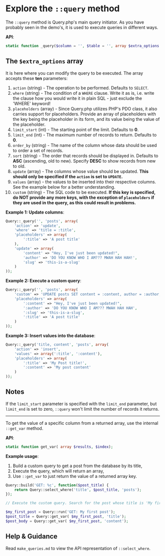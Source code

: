 # Explore the `::query` method
The `::query` method is Query.php's main query initiator. As you have probably seen in the demo's, it is used to execute queries in different ways. 

**API**:

```php
static function _query($column = '', $table = '', array $extra_options = null);
```

## The `$extra_options` array
It is here where you can modify the query to be executed. The array accepts these **ten** parameters:

1. `action` (string) - The operation to be performed. Defaults to `SELECT`.
2. `where` (string) - The condition of a `WHERE` clause. Write it as is, i.e. write the clause how you would write it in plain SQL - just exclude the 'WHERE' keyword!
3. `placeholders` (array) - Since Query.php utilizes PHP's PDO class, it also carries support for placeholders. Provide an array of placeholders with the key being the placeholder in its form, and its value being the value of the placeholder.
4. `limit_start` (int) - The starting point of the limit. Defaults to **0**.
5. `limit_end` (int) - The maximum number of records to return. Defaults to **0**. 
6. `order_by` (string) - The name of the column whose data should be used to order a set of records.
7. `sort` (string) - The order that records should be displayed in. Defaults to **ASC** (ascending, old to new). Specify **DESC** to show records from new to old.
8. `update` (array) - The columns whose value should be updated. **This should only be specified if the `action` is set to `UPDATE`.**
9. `values` (array) - the values to be inserted into their respective columns. See the example below for a better understanding. 
10. `custom` (string) - The SQL code to be executed. **If this key is specified, do NOT provide any more keys, with the exception of `placeholders` if they are used in the query, as this could result in problems.**

**Example 1: Update columns**:

```php
Query::_query('', 'posts', array(
	'action' => 'update',
	'where' => 'title = :title',
	'placeholders' => array(
		':title' => 'A post title'
	),
	'update' => array(
		'content' => "Hey, I've just been updated!",
		'author' => 'DO YOU KNOW WHO I AM??? MWAH HAH HAH!',
		'slug' => 'this-is-a-slug'
	)
));
```

**Example 2: Execute a custom query**:

```php
Query::_query('', 'posts', array(
	'custom' => 'UPDATE posts SET content = :content, author = :author, slug = :slug WHERE title = :title',
	'placeholders' => array(
		':content' => "Hey, I've just been updated!",
		':author' => 'DO YOU KNOW WHO I AM??? MWAH HAH HAH',
		':slug' => 'this-is-a-slug',
		':title' => 'A post title'
	)
));
```

**Example 3: Insert values into the database**:

```php
Query::_query('title, content', 'posts', array(
	'action' => 'insert',
	'values' => array(':title', ':content'),
	'placeholders' => array(
		':title' => 'My Post title!',
		':content' => 'My post content'
	)
));
```
## Notes
If the `limit_start` parameter is specified with the `limit_end` parameter, but `limit_end` is set to zero, `::query` won't limit the number of records it returns.

***

To get the value of a specific column from a returned array, use the internal `::get_var` method. 

**API**:

```php
static function get_var( array $results, $index);
```

**Example usage**:

1. Build a custom query to get a post from the database by its title,
2. Execute the query, which will return an array,
3. Use `::get_var` to just return the value of a returned array key.

```php
Query::build('GET: %c', function($post_title) {
	return Query::select_where('title', $post_title, 'posts');
});

// Execute the custom query. Search for the post whose title is 'My first post'

$my_first_post = Query::run('GET: My first post');
$post_title = Query::get_var( $my_first_post, 'title');
$post_body = Query::get_var( $my_first_post, 'content');	
```

## Help & Guidance
Read `make_queries.md` to view the API representation of `::select_where`.  
